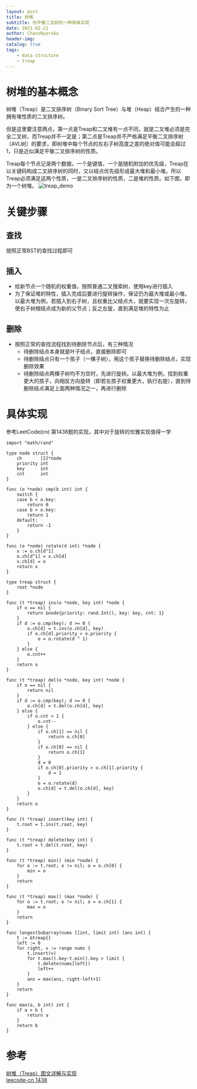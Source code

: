 ```yaml
---
layout: post
title: 树堆 
subtitle: 伪平衡二叉树的一种简单实现 
date: 2021-02-21
author: ChaosNyaruko
header-img: 
catalog: true
tags:
    - data structure
    - treap
---
```

# 树堆的基本概念
树堆（Treap）是二叉排序树（Binary Sort Tree）与堆（Heap）结合产生的一种拥有堆性质的二叉排序树。

但是这里要注意两点，第一点是Treap和二叉堆有一点不同，就是二叉堆必须是完全二叉树，而Treap并不一定是；第二点是Treap并不严格满足平衡二叉排序树（AVL树）的要求，即树堆中每个节点的左右子树高度之差的绝对值可能会超过1，只是近似满足平衡二叉排序树的性质。

Treap每个节点记录两个数据，一个是键值，一个是随机附加的优先级，Treap在以关键码构成二叉排序树的同时，又以结点优先级形成最大堆和最小堆。所以Treap必须满足这两个性质，一是二叉排序树的性质，二是堆的性质。如下图，即为一个树堆。
![treap_demo](/img/treap_demo.jpg)

# 关键步骤
## 查找
按照正常BST的查找过程即可
## 插入
- 给新节点一个随机的权重值，按照普通二叉搜索树，使用key进行插入
- 为了保证堆的特性，插入完成后要进行旋转操作，保证仍为最大堆或最小堆。以最大堆为例，若插入到右子树，且权重比父结点大，就要实现一次左旋转，使右子树根结点成为新的父节点；反之左旋，直到满足堆的特性为止
## 删除
- 按照正常的查找流程找到待删除节点后，有三种情况
    - 待删除结点本身就是叶子结点，直接删除即可
    - 待删除结点只有一个孩子（一棵子树），用这个孩子替换待删除结点，实现删除效果
    - 待删除结点两棵子树均不为空时，先进行旋转。以最大堆为例，找到权重更大的孩子，向相反方向旋转（即若左孩子权重更大，执行右旋），直到待删除结点满足上面两种情况之一，再进行删除
# 具体实现
参考LeetCode(cn) 第1438题的实现，其中对于旋转的优雅实现值得一学  
``` Golang
import "math/rand"

type node struct {
    ch       [2]*node
    priority int
    key      int
    cnt      int
}

func (o *node) cmp(b int) int {
    switch {
    case b < o.key:
        return 0
    case b > o.key:
        return 1
    default:
        return -1
    }
}

func (o *node) rotate(d int) *node {
    x := o.ch[d^1]
    o.ch[d^1] = x.ch[d]
    x.ch[d] = o
    return x
}

type treap struct {
    root *node
}

func (t *treap) ins(o *node, key int) *node {
    if o == nil {
        return &node{priority: rand.Int(), key: key, cnt: 1}
    }
    if d := o.cmp(key); d >= 0 {
        o.ch[d] = t.ins(o.ch[d], key)
        if o.ch[d].priority > o.priority {
            o = o.rotate(d ^ 1)
        }
    } else {
        o.cnt++
    }
    return o
}

func (t *treap) del(o *node, key int) *node {
    if o == nil {
        return nil
    }
    if d := o.cmp(key); d >= 0 {
        o.ch[d] = t.del(o.ch[d], key)
    } else {
        if o.cnt > 1 {
            o.cnt--
        } else {
            if o.ch[1] == nil {
                return o.ch[0]
            }
            if o.ch[0] == nil {
                return o.ch[1]
            }
            d = 0
            if o.ch[0].priority > o.ch[1].priority {
                d = 1
            }
            o = o.rotate(d)
            o.ch[d] = t.del(o.ch[d], key)
        }
    }
    return o
}

func (t *treap) insert(key int) {
    t.root = t.ins(t.root, key)
}

func (t *treap) delete(key int) {
    t.root = t.del(t.root, key)
}

func (t *treap) min() (min *node) {
    for o := t.root; o != nil; o = o.ch[0] {
        min = o
    }
    return
}

func (t *treap) max() (max *node) {
    for o := t.root; o != nil; o = o.ch[1] {
        max = o
    }
    return
}

func longestSubarray(nums []int, limit int) (ans int) {
    t := &treap{}
    left := 0
    for right, v := range nums {
        t.insert(v)
        for t.max().key-t.min().key > limit {
            t.delete(nums[left])
            left++
        }
        ans = max(ans, right-left+1)
    }
    return
}

func max(a, b int) int {
    if a > b {
        return a
    }
    return b
}
```
# 参考
[树堆（Treap）图文详解与实现](https://cloud.tencent.com/developer/article/1177129)  
[leecode-cn 1438](https://leetcode-cn.com/problems/longest-continuous-subarray-with-absolute-diff-less-than-or-equal-to-limit/solution/jue-dui-chai-bu-chao-guo-xian-zhi-de-zui-5bki/)